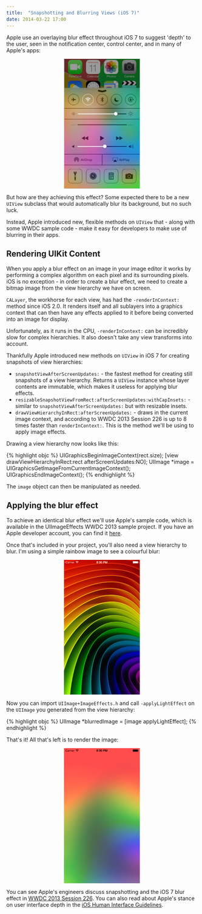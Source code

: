 ```yaml
---
title:  "Snapshotting and Blurring Views (iOS 7)"
date: 2014-03-22 17:00
---
```


Apple use an overlaying blur effect throughout iOS 7 to suggest 'depth' to the user, seen in the notification center, control center, and in many of Apple's apps:

<img src="/assets/images/2014/03/embrace_translucency_2x2.png" style='width: 200px; margin: auto; display: block;'>

But how are they achieving this effect? Some expected there to be a new `UIView` subclass that would automatically blur its background, but no such luck.

Instead, Apple introduced new, flexible methods on `UIView` that - along with some WWDC sample code - make it easy for developers to make use of blurring in their apps.

Rendering UIKit Content
---

When you apply a blur effect on an image in your image editor it works by performing a complex algorithm on each pixel and its surrounding pixels. iOS is no exception - in order to create a blur effect, we need to create a bitmap image from the view hierarchy we have on screen.

`CALayer`, the workhorse for each view, has had the `-renderInContext:` method since iOS 2.0. It renders itself and all sublayers into a graphics context that can then have any effects applied to it before being converted into an image for display.

Unfortunately, as it runs in the CPU, `-renderInContext:` can be incredibly slow for complex hierarchies. It also doesn't take any view transforms into account.

Thankfully Apple introduced new methods on `UIView` in iOS 7 for creating snapshots of view hierarchies:

- `snapshotViewAfterScreenUpdates:` - the fastest method for creating still snapshots of a view hierarchy. Returns a `UIView` instance whose layer contents are immutable, which makes it useless for applying blur effects.
- `resizableSnapshotViewFromRect:afterScreenUpdates:withCapInsets:` - similar to `snapshotViewAfterScreenUpdates:` but with resizable insets.
- `drawViewHierarchyInRect:afterScreenUpdates:` - draws in the current image context, and according to WWDC 2013 Session 226 is up to 8 times faster than `renderInContext:`. This is the method we'll be using to apply image effects.

Drawing a view hierarchy now looks like this:

{% highlight objc %}
UIGraphicsBeginImageContext(rect.size);
[view drawViewHierarchyInRect:rect afterScreenUpdates:NO];
UIImage *image = UIGraphicsGetImageFromCurrentImageContext();
UIGraphicsEndImageContext();
{% endhighlight %}

The `image` object can then be manipulated as needed.

Applying the blur effect
---

To achieve an identical blur effect we'll use Apple's sample code, which is available in the UIImageEffects WWDC 2013 sample project. If you have an Apple developer account, you can find it [here](https://developer.apple.com/downloads/index.action?name=WWDC%202013).

Once that's included in your project, you'll also need a view hierarchy to blur. I'm using a simple rainbow image to see a colourful blur:

<img src="/assets/images/2014/03/ios-simulator-screen-shot-22-mar-2014-20-30-31.png" style='width: 200px; margin: auto; display: block;'>

Now you can import `UIImage+ImageEffects.h` and call `-applyLightEffect` on the `UIImage` you generated from the view hierarchy:

{% highlight objc %}
UIImage *blurredImage = [image applyLightEffect];
{% endhighlight %}

That's it! All that's left is to render the image:

<img src="/assets/images/2014/03/ios-simulator-screen-shot-22-mar-2014-20-30-33.png" style='width: 200px; margin: auto; display: block;'>

You can see Apple's engineers discuss snapshotting and the iOS 7 blur effect in [WWDC 2013 Session 226](https://developer.apple.com/videos/wwdc/2013/). You can also read about Apple's stance on user interface depth in the [iOS Human Interface Guidelines](https://developer.apple.com/library/ios/documentation/userexperience/conceptual/MobileHIG/index.html).
